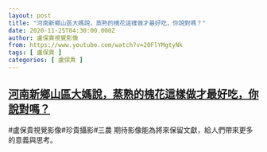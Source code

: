 ```yaml
---
layout: post
title: "河南新鄉山區大媽說，蒸熟的槐花這樣做才最好吃，你說對嗎？"
date: 2020-11-25T04:30:00.000Z
author: 盧保貴視覺影像
from: https://www.youtube.com/watch?v=20FlYMgtyNk
tags: [ 盧保貴 ]
categories: [ 盧保貴 ]
---
```

<!--1606278600000-->
[河南新鄉山區大媽說，蒸熟的槐花這樣做才最好吃，你說對嗎？](https://www.youtube.com/watch?v=20FlYMgtyNk)
------

<div>
#盧保貴視覺影像#珍貴攝影#三農 期待影像能為將來保留文獻，給人們帶來更多的意義與思考。
</div>
